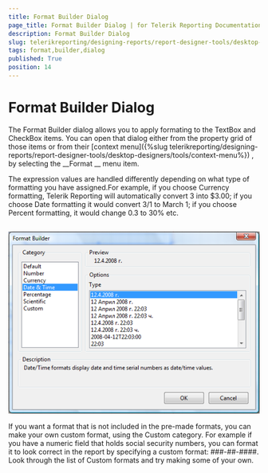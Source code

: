 ```yaml
---
title: Format Builder Dialog
page_title: Format Builder Dialog | for Telerik Reporting Documentation
description: Format Builder Dialog
slug: telerikreporting/designing-reports/report-designer-tools/desktop-designers/tools/format-builder-dialog
tags: format,builder,dialog
published: True
position: 14
---
```


# Format Builder Dialog



The Format Builder dialog allows you to apply formating to the TextBox and
CheckBox items. You can open that dialog either from the property grid of those 
items or from their 
[context menu]({%slug telerikreporting/designing-reports/report-designer-tools/desktop-designers/tools/context-menu%})
,
by selecting the 
__Format
__ menu item.


The expression values are handled differently depending on what
type of formatting you have assigned.For example, if you choose Currency formatting, Telerik Reporting will automatically 
convert 3 into $3.00; if you choose Date formatting it would convert 3/1
to March 1; if you choose Percent formatting, it would change 0.3 to 30% etc.


##   
  ![](images/UI015.png)

If you want a format that is not included in the pre-made formats, you can make 
your own custom format, using the Custom category. For example if you have a numeric field
that holds social security numbers, you can format it to look correct in the report
by specifying a custom format: ###-##-####.
Look through the list of Custom formats and try making some of your own.
        

